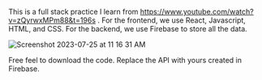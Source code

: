 This is a full stack practice I learn from https://www.youtube.com/watch?v=zQyrwxMPm88&t=196s . 
For the frontend, we use React, Javascript, HTML, and CSS.
For the backend, we use Firebase to store all the data.

![Screenshot 2023-07-25 at 11 16 31 AM](https://github.com/Chilam-Yim/Chat-online-10101/assets/101900770/e7e5ed1e-6e58-41a7-91a5-36fb21540612)

Free feel to download the code. Replace the API with yours created in Firebase.
